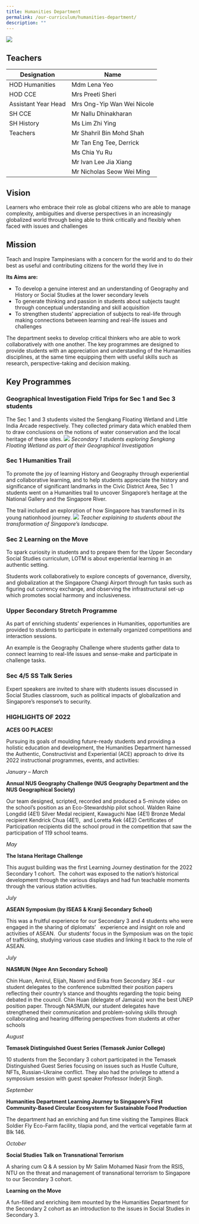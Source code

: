```yaml
---
title: Humanities Department
permalink: /our-curriculum/humanities-department/
description: ""
---
```

![](/images/humanities.jpg)

## Teachers

| Designation         | Name                       |
|---------------------|----------------------------|
| HOD Humanities      | Mdm Lena Yeo               |
| HOD CCE             | Mrs Preeti Sheri           |
| Assistant Year Head | Mrs Ong-Yip Wan Wei Nicole |
| SH CCE              | Mr Nallu Dhinakharan       |
| SH History          | Ms Lim Zhi Ying            |
| Teachers            | Mr Shahril Bin Mohd Shah   |
|                     | Mr Tan Eng Tee, Derrick    |
|                     | Ms Chia Yu Ru              |
|                     | Mr Ivan Lee Jia Xiang      |
|                     | Mr Nicholas Seow Wei Ming |

## Vision
Learners who embrace their role as global citizens who are able to manage complexity, ambiguities and diverse perspectives in an increasingly globalized world through being able to think critically and flexibly when faced with issues and challenges  

## Mission
Teach and Inspire Tampinesians with a concern for the world and to do their best as useful and contributing citizens for the world they live in  
  

**Its Aims are:** 

*   To develop a genuine interest and an understanding of Geography and History or Social Studies at the lower secondary levels
*   To generate thinking and passion in students about subjects taught through conceptual understanding and skill acquisition
*   To strengthen students’ appreciation of subjects to real-life through making connections between learning and real-life issues and challenges 

The department seeks to develop critical thinkers who are able to work collaboratively with one another. The key programmes are designed to provide students with an appreciation and understanding of the Humanities disciplines, at the same time equipping them with useful skills such as research, perspective-taking and decision making.

## Key Programmes
### **Geographical Investigation Field Trips for Sec 1 and Sec 3 students**

The Sec 1 and 3 students visited the Sengkang Floating Wetland and Little India Arcade respectively. They collected primary data which enabled them to draw conclusions on the notions of water conservation and the local heritage of these sites.
![](/images/3-1.jpg)
*Secondary 1 students exploring Sengkang Floating Wetland as part of their Geographical Investigation*
### **Sec 1 Humanities Trail**

To promote the joy of learning History and Geography through experiential and collaborative learning, and to help students appreciate the history and significance of significant landmarks in the Civic District Area, Sec 1 students went on a Humanities trail to uncover Singapore’s heritage at the National Gallery and the Singapore River.

The trail included an exploration of how Singapore has transformed in its young nationhood journey.
![](/images/4-1.jpg)
*Teacher explaining to students about the transformation of Singapore’s landscape.*

### **Sec 2 Learning on the Move**

To spark curiosity in students and to prepare them for the Upper Secondary Social Studies curriculum, LOTM is about experiential learning in an authentic setting.

Students work collaboratively to explore concepts of governance, diversity, and globalization at the Singapore Changi Airport through fun tasks such as figuring out currency exchange, and observing the infrastructural set-up which promotes social harmony and inclusiveness.

### **Upper Secondary Stretch Programme**

As part of enriching students’ experiences in Humanities, opportunities are provided to students to participate in externally organized competitions and interaction sessions.

An example is the Geography Challenge where students gather data to connect learning to real-life issues and sense-make and participate in challenge tasks.

### **Sec 4/5 SS Talk Series**

Expert speakers are invited to share with students issues discussed in Social Studies classroom, such as political impacts of globalization and Singapore’s response’s to security.

### HIGHLIGHTS OF 2022

**ACES GO PLACES!**

Pursuing its goals of moulding future-ready students and providing a holistic education and development, the Humanities Department harnessed the Authentic, Constructivist and Experiential (ACE) approach to drive its 2022 instructional programmes, events, and activities:

_January – March_

**Annual NUS Geography Challenge (NUS Geography Department and the NUS Geographical Society)**

Our team designed, scripted, recorded and produced a 5-minute video on the school’s position as an Eco-Stewardship pilot school. Walden Raine Longdid (4E1) Silver Medal recipient, Kawaguchi Nae (4E1) Bronze Medal recipient Kendrick Chua (4E1),  and Loretta Kek (4E2) Certificates of Participation recipients did the school proud in the competition that saw the participation of 119 school teams.

_May_

**The Istana Heritage Challenge**

This august building was the first Learning Journey destination for the 2022 Secondary 1 cohort.  The cohort was exposed to the nation’s historical development through the various displays and had fun teachable moments through the various station activities.

_July_

**ASEAN Symposium (by ISEAS & Kranji Secondary School)**

This was a fruitful experience for our Secondary 3 and 4 students who were engaged in the sharing of diplomats’   experience and insight on role and activities of ASEAN.  Our students’ focus in the Symposium was on the topic of trafficking, studying various case studies and linking it back to the role of ASEAN.

_July_

**NASMUN (Ngee Ann Secondary School)**

Chin Huan, Amirul, Elijah, Naomi and Erika from Secondary 3E4 - our student delegates to the conference submitted their position papers reflecting their country’s stance and thoughts regarding the topic being debated in the council. Chin Huan (delegate of Jamaica) won the best UNEP position paper. Through NASMUN, our student delegates have strengthened their communication and problem-solving skills through collaborating and hearing differing perspectives from students at other schools

_August_

**Temasek Distinguished Guest Series (Temasek Junior College)**

10 students from the Secondary 3 cohort participated in the Temasek Distinguished Guest Series focusing on issues such as Hustle Culture, NFTs, Russian-Ukraine conflict. They also had the privilege to attend a symposium session with guest speaker Professor Inderjit Singh.

_September_

**Humanities Department Learning Journey to **Singapore’s First Community-Based Circular Ecosystem for Sustainable Food Production****

The department had an enriching and fun time visiting the Tampines Black Soldier Fly Eco-Farm facility, tilapia pond, and the vertical vegetable farm at Blk 146.

_October_

**Social Studies Talk on Transnational Terrorism**

A sharing cum Q & A session by Mr Salim Mohamed Nasir from the RSIS, NTU on the threat and management of transnational terrorism to Singapore to our Secondary 3 cohort.

**Learning on the Move**

A fun-filled and enriching item mounted by the Humanities Department for the Secondary 2 cohort as an introduction to the issues in Social Studies in Secondary 3.